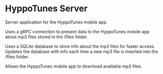 # HyppoTunes Server
Server application for the HyppoTunes mobile app.

Uses a gRPC connection to present data to the HyppoTunes mobile app about mp3 files stored in the /files folder.

Uses a SQLite database to store info about the mp3 files for faster access. Updates the database with info each time a new mp3 file is inserted into the /files folder.

Allows the HyppoTunes mobile app to download available mp3 files.
